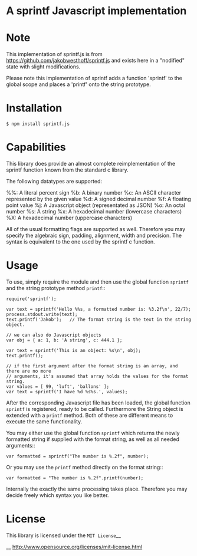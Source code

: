 A sprintf Javascript implementation
===================================

Note
====

This implementation of sprintf.js is from https://github.com/jakobwesthoff/sprintf.js
and exists here in a "nodified" state with slight modifications.

Please note this implementation of sprintf adds a function 'sprintf' to the global
scope and places a 'printf' onto the string prototype.

Installation
============

    $ npm install sprintf.js

Capabilities
============

This library does provide an almost complete reimplementation of the sprintf
function known from the standard c library.

The following datatypes are supported:

%%:
    A literal percent sign
%b:
    A binary number
%c:
    An ASCII character represented by the given value
%d:
    A signed decimal number
%f:
    A floating point value
%j:
    A Javascript object (representated as JSON)
%o:
    An octal number
%s:
    A string
%x:
    A hexadecimal number (lowercase characters)
%X:
    A hexadecimal number (uppercase characters)


All of the usual formatting flags are supported as well. Therefore you may
specify the algebraic sign, padding, alignment, width and precision. The syntax
is equivalent to the one used by the sprintf c function.


Usage
=====

To use, simply require the module and then use the global function ``sprintf`` and
the string prototype method ``printf``::

    require('sprintf');

    var text = sprintf('Hello %%s, a formatted number is: %3.2f\n', 22/7);
    process.stdout.write(text);
    text.printf('Jakob');   // The format string is the text in the string object.

    // we can also do Javascript objects
    var obj = { a: 1, b: 'A string', c: 444.1 };

    var text = sprintf('This is an object: %s\n', obj);
    text.printf();

    // if the first argument after the format string is an array, and there are no more
    // arguments, it's assumed that array holds the values for the format string.
    var values = [ 99, 'luft', 'ballons' ];
    var text = sprintf('I have %d %s%s.', values);


After the corresponding Javascript file has been loaded, the global function
``sprintf`` is registered, ready to be called. Furthermore the String object is
extended with a ``printf`` method. Both of these are different means to execute
the same functionality.

You may either use the global function ``sprintf`` which returns the newly
formatted string if supplied with the format string, as well as all needed
arguments::

    var formatted = sprintf("The number is %.2f", number);

Or you may use the ``printf`` method directly on the format string::

    var formatted = "The number is %.2f".printf(number);

Internally the exactly the same processing takes place. Therefore you may
decide freely which syntax you like better.


License
=======

This library is licensed under the `MIT License`__

__ http://www.opensource.org/licenses/mit-license.html
